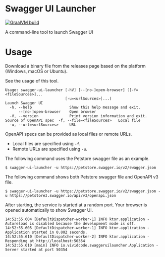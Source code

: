 # Swagger UI Launcher

[![GraalVM build](https://github.com/alexcheng1982/swagger-ui-launcher/actions/workflows/ci.yml/badge.svg)](https://github.com/alexcheng1982/swagger-ui-launcher/actions/workflows/ci.yml)
 
A command-line tool to launch Swagger UI

# Usage

Download a binary file from the releases page based on the platform (Windows, macOS or Ubuntu).

See the usage of this tool.

```
Usage: swagger-ui-launcher [-hV] [--[no-]open-browser] ([-f=<fileSources>]...    
                           [-u=<urlSources>]...)
Launch Swagger UI
  -h, --help                 Show this help message and exit.
      --[no-]open-browser    Open browser
  -V, --version              Print version information and exit.
Source of OpenAPI spec  -f, --file=<fileSources>   Local file
  -u, --url=<urlSources>     URL
```

OpenAPI specs can be provided as local files or remote URLs.

* Local files are specified using `-f`.
* Remote URLs are specified using `-u`.

The following command uses the Petstore swagger file as an example.

```
$ swagger-ui-launcher -u https://petstore.swagger.io/v2/swagger.json
```

The following command shows both Petstore swagger file and OpenAPI v3 file.

```
$ swagger-ui-launcher -u https://petstore.swagger.io/v2/swagger.json -u https://petstore3.swagger.io/api/v3/openapi.json
```

After starting, the service is started at a random port. Your browser is opened automatically to show Swagger UI.

```
14:52:55.604 [DefaultDispatcher-worker-1] INFO ktor.application - Autoreload is disabled because the development mode is off.
14:52:55.605 [DefaultDispatcher-worker-1] INFO ktor.application - Application started in 0.002 seconds.
14:52:55.610 [DefaultDispatcher-worker-2] INFO ktor.application - Responding at http://localhost:50354
14:52:55.610 [main] INFO io.vividcode.swaggeruilauncher.Application - Server started at port 50354
```
